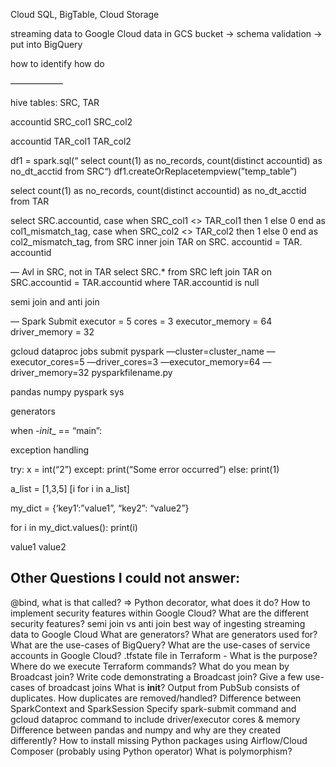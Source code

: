 Cloud SQL, BigTable, Cloud Storage

streaming data to Google Cloud
data in GCS bucket -> schema validation -> put into BigQuery

how to identify 
how do 



——————

hive tables: SRC, TAR

accountid
SRC_col1
SRC_col2

accountid
TAR_col1
TAR_col2

df1 = spark.sql(“
select count(1) as no_records, count(distinct accountid) as no_dt_acctid
from SRC“)
df1.createOrReplacetempview(”temp_table”)

select count(1) as no_records, count(distinct accountid) as no_dt_acctid
from TAR


select
SRC.accountid,
case when SRC_col1 <> TAR_col1 then 1 else 0 end as col1_mismatch_tag,
case when SRC_col2 <> TAR_col2 then 1 else 0 end as col2_mismatch_tag,
from SRC
inner join TAR
on SRC. accountid = TAR. accountid


— Avl in SRC, not in TAR
select SRC.*
from SRC
left join TAR
on SRC.accountid = TAR.accountid
where TAR.accountid is null

semi join and anti join 


— Spark Submit
executor = 5
cores = 3
executor_memory = 64
driver_memory = 32


gcloud dataproc jobs submit pyspark —cluster=cluster_name  —executor_cores=5 —driver_cores=3 —executor_memory=64 —driver_memory=32 pysparkfilename.py

pandas
numpy
pyspark
sys

generators


when _-init__ == “main”:



exception handling

try:
	x = int(“2”)
except:
	print(“Some error occurred”)
else:
	print(1)

a_list = [1,3,5]
[i for i in a_list]


my_dict = {‘key1’:”value1”, “key2”: “value2”}

for i in my_dict.values():
	print(i)


value1
value2


## Other Questions I could not answer:
@bind, what is that called? => Python decorator, what does it do?
How to implement security features within Google Cloud? What are the different security features?
semi join vs anti join 
best way of ingesting streaming data to Google Cloud
What are generators? What are generators used for?
What are the use-cases of BigQuery?
What are the use-cases of service accounts in Google Cloud?
.tfstate file in Terraform - What is the purpose?
Where do we execute Terraform commands?
What do you mean by Broadcast join? Write code demonstrating a Broadcast join? Give a few use-cases of broadcast joins
What is __init__?
Output from PubSub consists of duplicates. How duplicates are removed/handled?
Difference between SparkContext and SparkSession
Specify spark-submit command and gcloud dataproc command to include driver/executor cores & memory
Difference between pandas and numpy and why are they created differently?
How to install missing Python packages using Airflow/Cloud Composer (probably using Python operator)
What is polymorphism?